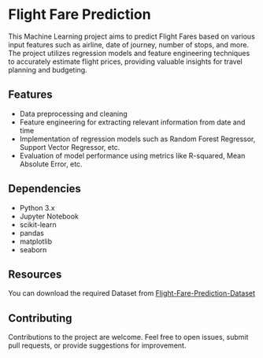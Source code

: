 # Flight Fare Prediction

This Machine Learning project aims to predict Flight Fares based on various input features such as airline, date of journey, number of stops, and more. The project utilizes regression models and feature engineering techniques to accurately estimate flight prices, providing valuable insights for travel planning and budgeting.

## Features

- Data preprocessing and cleaning
- Feature engineering for extracting relevant information from date and time
- Implementation of regression models such as Random Forest Regressor, Support Vector Regressor, etc.
- Evaluation of model performance using metrics like R-squared, Mean Absolute Error, etc.


## Dependencies

- Python 3.x
- Jupyter Notebook
- scikit-learn
- pandas
- matplotlib
- seaborn

## Resources
You can download the required Dataset from [Flight-Fare-Prediction-Dataset](https://www.kaggle.com/datasets/nikhilmittal/flight-fare-prediction-mh)

## Contributing

Contributions to the project are welcome. Feel free to open issues, submit pull requests, or provide suggestions for improvement.
